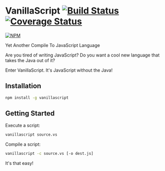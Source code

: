 # VanillaScript [![Build Status](https://img.shields.io/travis/gcochard/vanillascript.svg?style=flat)](https://travis-ci.org/gcochard/vanillascript) [![Coverage Status](https://img.shields.io/coveralls/gcochard/vanillascript.svg?style=flat)](https://coveralls.io/r/gcochard/vanillascript) 
[![NPM](https://nodei.co/npm/vanillascript.png?compact=true)](https://nodei.co/npm/vanillascript/)

Yet Another Compile To JavaScript Language

Are you tired of writing JavaScript? Do you want a cool new language that takes the Java out of it?

Enter VanillaScript. It's JavaScript without the Java!

## Installation
```bash
npm install -g vanillascript
```

## Getting Started
Execute a script:
```bash
vanillascript source.vs
```
Compile a script:
```bash
vanillascript -c source.vs [-o dest.js]
```
It's that easy!

